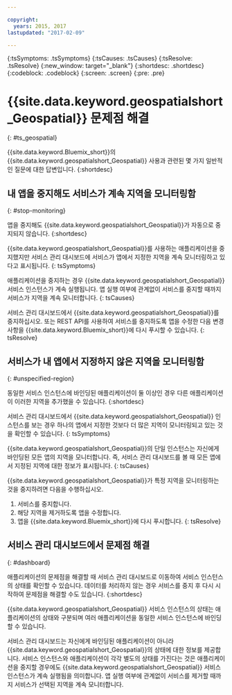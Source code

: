 ```yaml
---

copyright:
  years: 2015, 2017
lastupdated: "2017-02-09"

---
```


<!-- Attribute definitions --> 
{:tsSymptoms: .tsSymptoms} 
{:tsCauses: .tsCauses} 
{:tsResolve: .tsResolve} 
{:new_window: target="_blank"}
{:shortdesc: .shortdesc}
{:codeblock: .codeblock}
{:screen: .screen}
{:pre: .pre}

# {{site.data.keyword.geospatialshort_Geospatial}} 문제점 해결 
{: #ts_geospatial}


{{site.data.keyword.Bluemix_short}}의 {{site.data.keyword.geospatialshort_Geospatial}} 사용과 관련된 몇 가지 일반적인 질문에 대한 답변입니다.
{:shortdesc}

## 내 앱을 중지해도 서비스가 계속 지역을 모니터링함
{: #stop-monitoring}


앱을 중지해도 {{site.data.keyword.geospatialshort_Geospatial}}가 자동으로 중지되지 않습니다.
{:shortdesc}


{{site.data.keyword.geospatialshort_Geospatial}}를 사용하는 애플리케이션을 중지했지만 서비스 관리 대시보드에 서비스가 앱에서 지정한 지역을 계속 모니터링하고 있다고 표시됩니다.
{: tsSymptoms}


애플리케이션을 중지하는 경우 {{site.data.keyword.geospatialshort_Geospatial}} 서비스 인스턴스가 계속 실행됩니다. 앱 실행 여부에 관계없이 서비스를 중지할 때까지 서비스가 지역을 계속 모니터합니다.
{: tsCauses}


서비스 관리 대시보드에서 {{site.data.keyword.geospatialshort_Geospatial}}를 중지하십시오. 또는 REST API를 사용하여 서비스를 중지하도록 앱을 수정한 다음 변경사항을 {{site.data.keyword.Bluemix_short}}에 다시 푸시할 수 있습니다.
{: tsResolve}

## 서비스가 내 앱에서 지정하지 않은 지역을 모니터링함
{: #unspecified-region}



동일한 서비스 인스턴스에 바인딩된 애플리케이션이 둘 이상인 경우 다른 애플리케이션이 이러한 지역을 추가했을 수 있습니다.
{:shortdesc}



서비스 관리 대시보드에서 {{site.data.keyword.geospatialshort_Geospatial}} 인스턴스를 보는 경우 하나의 앱에서 지정한 것보다 더 많은 지역이 모니터링되고 있는 것을 확인할 수 있습니다.
{: tsSymptoms}

{{site.data.keyword.geospatialshort_Geospatial}}의 단일 인스턴스는 자신에게 바인딩된 모든 앱의 지역을 모니터합니다. 즉, 서비스 관리 대시보드를 볼 때 모든 앱에서 지정된 지역에 대한 정보가 표시됩니다.
{: tsCauses}

{{site.data.keyword.geospatialshort_Geospatial}}가 특정 지역을 모니터링하는 것을 중지하려면 다음을 수행하십시오. 

1. 서비스를 중지합니다. 
2. 해당 지역을 제거하도록 앱을 수정합니다. 
3. 앱을 {{site.data.keyword.Bluemix_short}}에 다시 푸시합니다.
{: tsResolve}


## 서비스 관리 대시보드에서 문제점 해결
{: #dashboard}

애플리케이션의 문제점을 해결할 때 서비스 관리 대시보드로 이동하여 서비스 인스턴스의 상태를 확인할 수 있습니다. 데이터를 처리하지 않는 경우 서비스를 중지 후 다시 시작하여 문제점을 해결할 수도 있습니다.
{:shortdesc}

{{site.data.keyword.geospatialshort_Geospatial}} 서비스 인스턴스의 상태는 애플리케이션의 상태와 구분되며 여러 애플리케이션을 동일한 서비스 인스턴스에 바인딩할 수 있습니다.  

서비스 관리 대시보드는 자신에게 바인딩된 애플리케이션이 아니라 {{site.data.keyword.geospatialshort_Geospatial}}의 상태에 대한 정보를 제공합니다. 서비스 인스턴스와 애플리케이션이 각각 별도의 상태를 가진다는 것은 애플리케이션을 중지할 경우에도 {{site.data.keyword.geospatialshort_Geospatial}} 서비스 인스턴스가 계속 실행됨을 의미합니다. 앱 실행 여부에 관계없이 서비스를 제거할 때까지 서비스가 선택된 지역을 계속 모니터합니다. 
